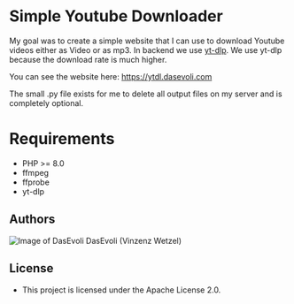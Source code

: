 # Simple Youtube Downloader
My goal was to create a simple website that I can use to download Youtube videos either as Video or as mp3.
In backend we use [yt-dlp](https://github.com/yt-dlp/yt-dlp).
We use yt-dlp because the download rate is much higher.

You can see the website here: https://ytdl.dasevoli.com

The small .py file exists for me to delete all output files on my server and is completely optional.

# Requirements
* PHP >= 8.0
* ffmpeg
* ffprobe
* yt-dlp

## Authors
![Image of DasEvoli](https://i.imgur.com/xNcLWUT.png) DasEvoli (Vinzenz Wetzel)

## License
* This project is licensed under the Apache License 2.0.